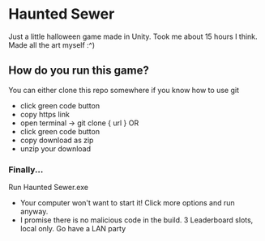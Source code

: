 # Haunted Sewer

Just a little halloween game made in Unity. Took me about 15 hours I think. Made all the art myself :^)

## How do you run this game?
You can either clone this repo somewhere if you know how to use git
- click green code button
- copy https link
- open terminal -> git clone { url }
OR
- click green code button
- copy download as zip
- unzip your download

### Finally...
Run Haunted Sewer.exe
- Your computer won't want to start it! Click more options and run anyway.
- I promise there is no malicious code in the build.
3 Leaderboard slots, local only. Go have a LAN party
